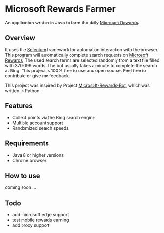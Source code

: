 # Microsoft Rewards Farmer
An application written in Java to farm the daily [Microsoft Rewards](https://www.microsoft.com/en-us/rewards).

## Overview
It uses the [Selenium](https://www.seleniumhq.org/) framework for automation interaction with the browser. This 
program will automatically complete search requests on [Microsoft Rewards](https://www.microsoft.com/en-us/rewards).
The used search terms are selected randomly from a text file filled with 370,099 words. The bot usually takes a minute
to complete the search at Bing. This project is 100% free to use and open source. Feel free to contribute or give me
feedback.

This project was inspired by Project [Microsoft-Rewards-Bot](https://github.com/xMNG/Microsoft-Rewards-Bot), which
was written in Python.

## Features
* Collect points via the Bing search engine
* Multiple account support
* Randomized search speeds

## Requirements
* Java 8 or higher versions
* Chrome browser

## How to use
coming soon ...

## Todo
* add microsoft edge support
* test mobile rewards earning
* add proxy support
